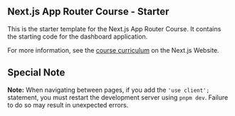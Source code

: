 ## Next.js App Router Course - Starter

This is the starter template for the Next.js App Router Course. It contains the starting code for the dashboard application.

For more information, see the [course curriculum](https://nextjs.org/learn) on the Next.js Website.

## Special Note
**Note:**
When navigating between pages, if you add the `'use client';` statement, you must restart the development server using `pnpm dev`. Failure to do so may result in unexpected errors.